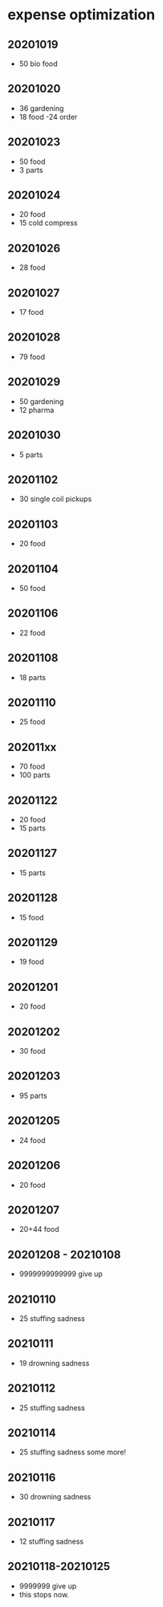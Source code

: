 # expense optimization

## 20201019

- 50 bio food


## 20201020

- 36 gardening
- 18 food -24 order


## 20201023

- 50 food
- 3 parts


## 20201024

- 20 food
- 15 cold compress


## 20201026

- 28 food


## 20201027

- 17 food


## 20201028

- 79 food


## 20201029

- 50 gardening
- 12 pharma


## 20201030

- 5 parts


## 20201102

- 30 single coil pickups


## 20201103

- 20 food


## 20201104

- 50 food


## 20201106

- 22 food


## 20201108

- 18 parts


## 20201110

- 25 food


## 202011xx

- 70 food
- 100 parts


## 20201122

- 20 food
- 15 parts


## 20201127

- 15 parts


## 20201128

- 15 food


## 20201129

- 19 food


## 20201201

- 20 food


## 20201202

- 30 food


## 20201203

- 95 parts


## 20201205

- 24 food


## 20201206

- 20 food


## 20201207

- 20+44 food


## 20201208 - 20210108

- 9999999999999 give up


## 20210110

- 25 stuffing sadness


## 20210111

- 19 drowning sadness


## 20210112

- 25 stuffing sadness


## 20210114

- 25 stuffing sadness some more!


## 20210116

- 30 drowning sadness


## 20210117

- 12 stuffing sadness


## 20210118-20210125
- 9999999 give up
- this stops now.
